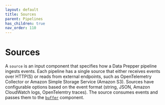 ```yaml
---
layout: default
title: Sources
parent: Pipelines
has_children: true
nav_order: 110
---
```


# Sources

A `source` is an input component that specifies how a Data Prepper pipeline ingests events. Each pipeline has a single source that either receives events over HTTP(S) or reads from external endpoints, such as OpenTelemetry Collector or Amazon Simple Storage Service (Amazon S3). Sources have configurable options based on the event format (string, JSON, Amazon CloudWatch logs, OpenTelemtry traces). The source consumes events and passes them to the [`buffer`]({{site.url}}{{site.baseurl}}/data-prepper/pipelines/configuration/buffers/buffers/) component.



